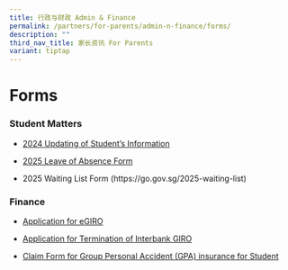 ```yaml
---
title: 行政与财政 Admin & Finance
permalink: /partners/for-parents/admin-n-finance/forms/
description: ""
third_nav_title: 家长资讯 For Parents
variant: tiptap
---
```

<h1>Forms</h1>
<h3>Student Matters</h3>
<ul data-tight="true" class="tight">
<li>
<p><a href="https://pg.moe.edu.sg/forms/sdf" rel="noopener noreferrer nofollow" target="_blank">2024 Updating of Student’s Information</a>
</p>
</li>
<li>
<p><a href="https://go.gov.sg/loa-form-2025" rel="noopener noreferrer nofollow" target="_blank">2025 Leave of Absence Form</a>
</p>
</li>
<li>
<p>2025 Waiting List Form (<a rel="noopener noreferrer nofollow" target="_blank">https://go.gov.sg/2025-waiting-list</a>)</p>
</li>
</ul>
<h3>Finance</h3>
<ul data-tight="true" class="tight">
<li>
<p><a href="https://www.moe.gov.sg/financial-matters/fees/egiro" rel="noopener noreferrer nofollow" target="_blank">Application for eGIRO</a>
</p>
</li>
<li>
<p><a href="/files/GIRO_Termination_Form_reviseSep19.pdf" rel="noopener noreferrer nofollow" target="_blank">Application for Termination of Interbank GIRO</a>
</p>
</li>
<li>
<p><a href="https://www.income.com.sg/group-insurance-for-schools-and-centres-and-moe/group-personal-accident-for-students" rel="noopener noreferrer nofollow" target="_blank">Claim Form for Group Personal Accident (GPA) insurance for Student</a>
</p>
</li>
</ul>
<p></p>